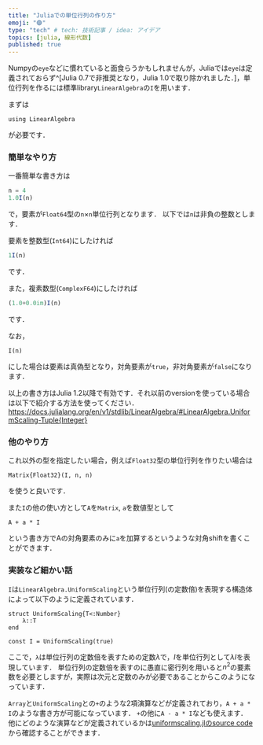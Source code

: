 ```yaml
---
title: "Juliaでの単位行列の作り方"
emoji: "🟣"
type: "tech" # tech: 技術記事 / idea: アイデア
topics: [julia, 線形代数]
published: true
---
```


Numpyの`eye`などに慣れていると面食らうかもしれませんが，Juliaでは`eye`は定義されておらず^[Julia 0.7で非推奨となり，Julia 1.0で取り除かれました．]，単位行列を作るには標準library`LinearAlgebra`の`I`を用います．

まずは
```julia:
using LinearAlgebra
```
が必要です．

### 簡単なやり方
一番簡単な書き方は
```julia
n = 4
1.0I(n)
```
で，要素が`Float64`型の`n`$\times$`n`単位行列となります．
以下では`n`は非負の整数とします．

要素を整数型(`Int64`)にしたければ
```julia
1I(n)
```
です．

また，複素数型(`ComplexF64`)にしたければ
```julia
(1.0+0.0im)I(n)
```
です．

なお，
```julia:
I(n)
```
にした場合は要素は真偽型となり，対角要素が`true`，非対角要素が`false`になります．

以上の書き方はJulia 1.2以降で有効です．それ以前のversionを使っている場合は以下で紹介する方法を使ってください．
https://docs.julialang.org/en/v1/stdlib/LinearAlgebra/#LinearAlgebra.UniformScaling-Tuple{Integer}

### 他のやり方
これ以外の型を指定したい場合，例えば`Float32`型の単位行列を作りたい場合は
```julia:
Matrix{Float32}(I, n, n)
```
を使うと良いです．

また`I`の他の使い方として`A`を`Matrix`, `a`を数値型として
```julia:
A + a * I
```
という書き方でAの対角要素のみに`a`を加算するというような対角shiftを書くことができます．

### 実装など細かい話
`I`は`LinearAlgebra.UniformScaling`という単位行列(の定数倍)を表現する構造体によって以下のように定義されています．

```julia:
struct UniformScaling{T<:Number}
    λ::T
end
```

```julia:
const I = UniformScaling(true)
```

ここで，`λ`は単位行列の定数倍を表すための定数$\lambda$で，$I$を単位行列として$\lambda I$を表現しています．
単位行列の定数倍を表すのに愚直に密行列を用いると$n^2$の要素数を必要としますが，実際は次元と定数のみが必要であることからこのようになっています．

`Array`と`UniformScaling`との`+`のような2項演算などが定義されており，`A + a * I`のような書き方が可能になっています．
`+`の他に`A - a * I`なども使えます．
他にどのような演算などが定義されているかは[uniformscaling.jlのsource code](https://github.com/JuliaLang/julia/blob/master/stdlib/LinearAlgebra/src/uniformscaling.jl)
から確認することができます．
